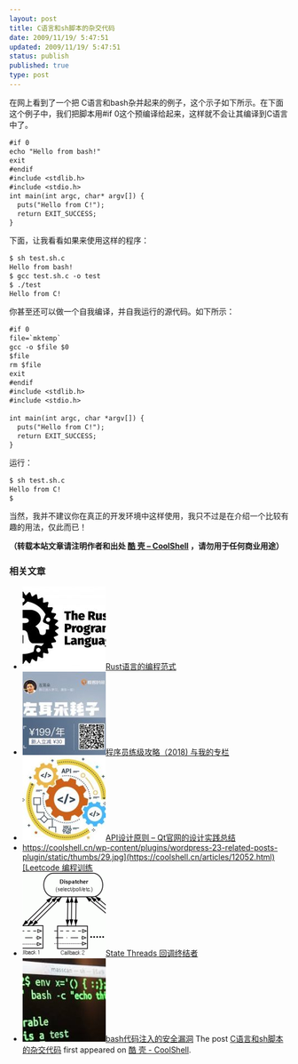 ```yaml
---
layout: post
title: C语言和sh脚本的杂交代码
date: 2009/11/19/ 5:47:51
updated: 2009/11/19/ 5:47:51
status: publish
published: true
type: post
---
```


在网上看到了一个把 C语言和bash杂并起来的例子，这个示子如下所示。在下面这个例子中，我们把脚本用#if 0这个预编译给起来，这样就不会让其编译到C语言中了。



```
#if 0
echo "Hello from bash!"
exit
#endif
#include <stdlib.h>
#include <stdio.h>
int main(int argc, char* argv[]) {
  puts("Hello from C!");
  return EXIT_SUCCESS;
}
```

下面，让我看看如果来使用这样的程序：



```
$ sh test.sh.c
Hello from bash!
$ gcc test.sh.c -o test
$ ./test
Hello from C!

```

你甚至还可以做一个自我编译，并自我运行的源代码。如下所示：




```
#if 0
file=`mktemp`
gcc -o $file $0
$file
rm $file
exit
#endif
#include <stdlib.h>
#include <stdio.h>

int main(int argc, char *argv[]) {
  puts("Hello from C!");
  return EXIT_SUCCESS;
}
```

运行：



```
$ sh test.sh.c
Hello from C!
$
```

当然，我并不建议你在真正的开发环境中这样使用，我只不过是在介绍一个比较有趣的用法，仅此而已！



**（转载本站文章请注明作者和出处 [酷 壳 – CoolShell](https://coolshell.cn/) ，请勿用于任何商业用途）**



### 相关文章

* [![Rust语言的编程范式](../wp-content/uploads/2020/03/rust-social-wide-150x150.jpg)](https://coolshell.cn/articles/20845.html)[Rust语言的编程范式](https://coolshell.cn/articles/20845.html)
* [![程序员练级攻略（2018)  与我的专栏](../wp-content/uploads/2018/05/300x262-150x150.jpg)](https://coolshell.cn/articles/18360.html)[程序员练级攻略（2018) 与我的专栏](https://coolshell.cn/articles/18360.html)
* [![API设计原则 – Qt官网的设计实践总结](../wp-content/uploads/2017/07/api-design-300x278-2-150x150.jpg)](https://coolshell.cn/articles/18024.html)[API设计原则 – Qt官网的设计实践总结](https://coolshell.cn/articles/18024.html)
* [https://coolshell.cn/wp-content/plugins/wordpress-23-related-posts-plugin/static/thumbs/29.jpg](https://coolshell.cn/articles/12052.html)[Leetcode 编程训练](https://coolshell.cn/articles/12052.html)
* [![State Threads 回调终结者](../wp-content/uploads/2014/10/edsm-150x150.gif)](https://coolshell.cn/articles/12012.html)[State Threads 回调终结者](https://coolshell.cn/articles/12012.html)
* [![bash代码注入的安全漏洞](../wp-content/uploads/2014/09/bashbug-150x150.jpg)](https://coolshell.cn/articles/11973.html)[bash代码注入的安全漏洞](https://coolshell.cn/articles/11973.html)
The post [C语言和sh脚本的杂交代码](https://coolshell.cn/articles/1824.html) first appeared on [酷 壳 - CoolShell](https://coolshell.cn).